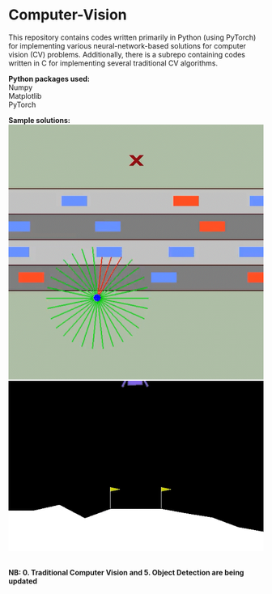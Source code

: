 # Computer-Vision
This repository contains codes written primarily in Python (using PyTorch) for implementing various neural-network-based solutions for computer vision (CV) problems. Additionally, there is a subrepo containing codes written in C for implementing several traditional CV algorithms.

**Python packages used:** <br />
Numpy <br />
Matplotlib <br />
PyTorch <br />

**Sample solutions:** <br />
![](https://github.com/rprasan/Reinforcement-Learning/blob/main/Deep%20Q%20Learning/Results/Environment%202/Seed%206/Test%20Video.gif) <br />
![](https://github.com/rprasan/Reinforcement-Learning/blob/main/Blackbox%20Optimization%20Techniques/Environment%202/Seed%201/Test%20Video.gif) <br /><br />

**NB: 0. Traditional Computer Vision and 5. Object Detection are being updated**
